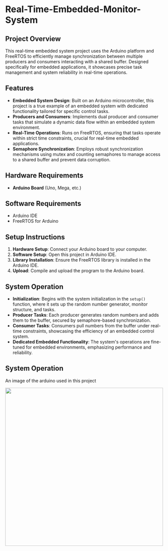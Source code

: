 # Real-Time-Embedded-Monitor-System

## Project Overview

This real-time embedded system project uses the Arduino platform and FreeRTOS to efficiently manage synchronization between multiple producers and consumers interacting with a shared buffer. Designed specifically for embedded applications, it showcases precise task management and system reliability in real-time operations.

## Features

- **Embedded System Design**: Built on an Arduino microcontroller, this project is a true example of an embedded system with dedicated functionality tailored for specific control tasks.
- **Producers and Consumers**: Implements dual producer and consumer tasks that simulate a dynamic data flow within an embedded system environment.
- **Real-Time Operations**: Runs on FreeRTOS, ensuring that tasks operate within strict time constraints, crucial for real-time embedded applications.
- **Semaphore Synchronization**: Employs robust synchronization mechanisms using mutex and counting semaphores to manage access to a shared buffer and prevent data corruption.

## Hardware Requirements

- **Arduino Board** (Uno, Mega, etc.)

## Software Requirements

- Arduino IDE
- FreeRTOS for Arduino

## Setup Instructions

1. **Hardware Setup**: Connect your Arduino board to your computer.
2. **Software Setup**: Open this project in Arduino IDE.
3. **Library Installation**: Ensure the FreeRTOS library is installed in the Arduino IDE.
4. **Upload**: Compile and upload the program to the Arduino board.

## System Operation

- **Initialization**: Begins with the system initialization in the `setup()` function, where it sets up the random number generator, monitor structure, and tasks.
- **Producer Tasks**: Each producer generates random numbers and adds them to the buffer, secured by semaphore-based synchronization.
- **Consumer Tasks**: Consumers pull numbers from the buffer under real-time constraints, showcasing the efficiency of an embedded control system.
- **Dedicated Embedded Functionality**: The system's operations are fine-tuned for embedded environments, emphasizing performance and reliability.

## System Operation
 An image of the arduino used in this project
 
 <img src="https://github.com/mohamadd10/Real-Time-Embedded-Monitor-System/assets/119814738/662ef1e6-01dc-4326-a086-c3fb8aaaa5ae" width="500" height="500">

